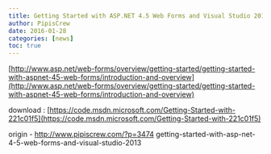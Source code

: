 ```yaml
---
title: Getting Started with ASP.NET 4.5 Web Forms and Visual Studio 2013
author: PipisCrew
date: 2016-01-28
categories: [news]
toc: true
---
```


[http://www.asp.net/web-forms/overview/getting-started/getting-started-with-aspnet-45-web-forms/introduction-and-overview](http://www.asp.net/web-forms/overview/getting-started/getting-started-with-aspnet-45-web-forms/introduction-and-overview)

download :
[https://code.msdn.microsoft.com/Getting-Started-with-221c01f5](https://code.msdn.microsoft.com/Getting-Started-with-221c01f5)

origin - http://www.pipiscrew.com/?p=3474 getting-started-with-asp-net-4-5-web-forms-and-visual-studio-2013